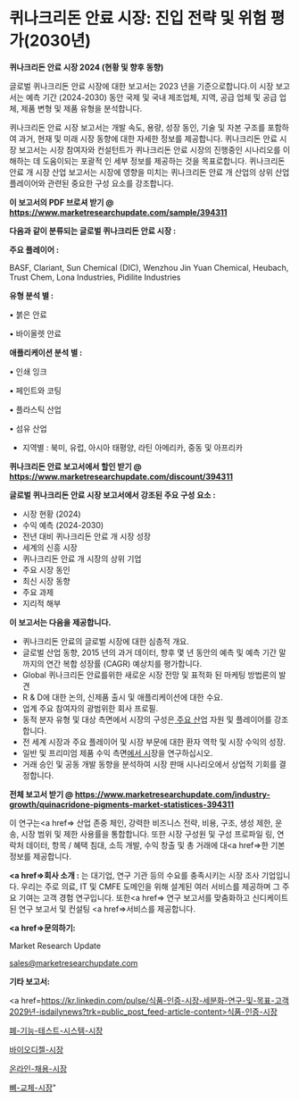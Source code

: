# 퀴나크리돈 안료 시장: 진입 전략 및 위험 평가(2030년)

<strong>퀴나크리돈 안료 시장 2024 (현황 및 향후 동향)</strong>

글로벌 퀴나크리돈 안료 시장에 대한 보고서는 2023 년을 기준으로합니다.이 시장 보고서는 예측 기간 (2024-2030) 동안 국제 및 국내 제조업체, 지역, 공급 업체 및 공급 업체, 제품 변형 및 제품 유형을 분석합니다.

퀴나크리돈 안료 시장 보고서는 개발 속도, 용량, 성장 동인, 기술 및 자본 구조를 포함하여 과거, 현재 및 미래 시장 동향에 대한 자세한 정보를 제공합니다. 퀴나크리돈 안료 시장 보고서는 시장 참여자와 컨설턴트가 퀴나크리돈 안료 시장의 진행중인 시나리오를 이해하는 데 도움이되는 포괄적 인 세부 정보를 제공하는 것을 목표로합니다. 퀴나크리돈 안료 개 시장 산업 보고서는 시장에 영향을 미치는 퀴나크리돈 안료 개 산업의 상위 산업 플레이어와 관련된 중요한 구성 요소를 강조합니다.



<strong>이 보고서의 PDF 브로셔 받기 @ <a href=https://www.marketresearchupdate.com/sample/394311>https://www.marketresearchupdate.com/sample/394311</a></strong>



<strong>다음과 같이 분류되는 글로벌 퀴나크리돈 안료 시장 :</strong>



<strong>주요 플레이어 :</strong>

BASF, Clariant, Sun Chemical (DIC), Wenzhou Jin Yuan Chemical, Heubach, Trust Chem, Lona Industries, Pidilite Industries



<strong>유형 분석 별 :</strong>

• 붉은 안료

• 바이올렛 안료



<strong>애플리케이션 분석 별 :</strong>

• 인쇄 잉크

• 페인트와 코팅

• 플라스틱 산업

• 섬유 산업

<ul>
  <li>지역별 : 북미, 유럽, 아시아 태평양, 라틴 아메리카, 중동 및 아프리카</li>
</ul>


<strong>퀴나크리돈 안료 보고서에서 할인 받기 @ <a href=https://www.marketresearchupdate.com/discount/394311>https://www.marketresearchupdate.com/discount/394311</a></strong>



<strong>글로벌 퀴나크리돈 안료 시장 보고서에서 강조된 주요 구성 요소 :</strong>
<ul>
  <li>시장 현황 (2024)</li>
  <li>수익 예측 (2024-2030)</li>
  <li>전년 대비 퀴나크리돈 안료 개 시장 성장</li>
  <li>세계의 신흥 시장</li>
  <li>퀴나크리돈 안료 개 시장의 상위 기업</li>
  <li>주요 시장 동인</li>
  <li>최신 시장 동향</li>
  <li>주요 과제</li>
  <li>지리적 해부</li>
</ul>


<strong>이 보고서는 다음을 제공합니다.</strong>
<ul>
  <li>퀴나크리돈 안료의 글로벌 시장에 대한 심층적 개요.</li>
  <li>글로벌 산업 동향, 2015 년의 과거 데이터, 향후 몇 년 동안의 예측 및 예측 기간 말까지의 연간 복합 성장률 (CAGR) 예상치를 평가합니다.</li>
  <li>Global 퀴나크리돈 안료를위한 새로운 시장 전망 및 표적화 된 마케팅 방법론의 발견</li>
  <li>R &amp; D에 대한 논의, 신제품 출시 및 애플리케이션에 대한 수요.</li>
  <li>업계 주요 참여자의 광범위한 회사 프로필.</li>
  <li>동적 분자 유형 및 대상 측면에서 시장의 구성은<a href=> 주요 산</a>업 자원 및 플레이어를 강조합니다.</li>
  <li>전 세계 시장과 주요 플레이어 및 시장 부문에 대한 환자 역학 및 시장 수익의 성장.</li>
  <li>일반 및 프리미엄 제품 수익 측면<a href=>에서 시</a>장을 연구하십시오.</li>
  <li>거래 승인 및 공동 개발 동향을 분석하여 시장 판매 시나리오에서 상업적 기회를 결정합니다.</li>
</ul>



<strong>전체 보고서 받기 @ <a href=https://www.marketresearchupdate.com/industry-growth/quinacridone-pigments-market-statistices-394311>https://www.marketresearchupdate.com/industry-growth/quinacridone-pigments-market-statistices-394311</a></strong>

이 연구는<a href=> 산업 존중</a> 체인, 강력한 비즈니스 전략, 비용, 구조, 생성 제한, 운송, 시장 범위 및 제한 사용률을 통합합니다. 또한 시장 구성원 및 구성 프로파일 링, 연락처 데이터, 항목 / 혜택 침대, 소득 개발, 수익 창출 및 총 거래에 대<a href=>한 기본 </a>정보를 제공합니다.



<strong><a href=>회사 소</a>개 :</strong>
는 대기업, 연구 기관 등의 수요를 충족시키는 시장 조사 기업입니다. 우리는 주로 의료, IT 및 CMFE 도메인을 위해 설계된 여러 서비스를 제공하며 그 주요 기여는 고객 경험 연구입니다. 또한<a href=> 연구 보</a>고서를 맞춤화하고 신디케이트 된 연구 보고서 및 컨설팅 <a href=>서비스</a>를 제공합니다.



<strong><a href=>문의하기:</a></strong>

Market Research Update

sales@marketresearchupdate.com



<strong>기타 보고서:</strong>

<a href=https://kr.linkedin.com/pulse/식품-인증-시장-세분화-연구-및-목표-고객2029년-isdailynews?trk=public_post_feed-article-content>식품-인증-시장</a>

<a href=https://www.linkedin.com/pulse/폐-기능-테스트-시스템-시장-세분화-연구-및-목표-고객2029년/>폐-기능-테스트-시스템-시장</a>

<a href=https://www.linkedin.com/pulse/바이오디젤-시장-진입-전략-및-위험-평가2029년-data-dive-diaries-24-analysis-voc8f/>바이오디젤-시장</a>

<a href=https://www.linkedin.com/pulse/온라인-채용-시장-진입-전략-및-위험-평가2029년-survey-savvy-insights-360-analysis-jydff/>온라인-채용-시장</a>

<a href=https://www.linkedin.com/pulse/뼈-교체-시장-규모-및-성장-2023-survey-spotlight-pro-24-analysis-dulcc/>뼈-교체-시장</a>"
